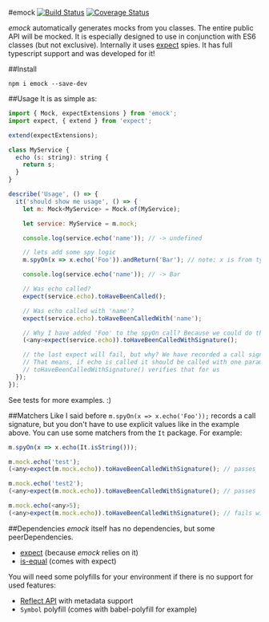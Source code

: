 #emock
[![Build Status](https://travis-ci.org/otbe/emock.svg?branch=master)](https://travis-ci.org/otbe/emock)
[![Coverage Status](https://coveralls.io/repos/github/otbe/emock/badge.svg?branch=master)](https://coveralls.io/github/otbe/emock?branch=master)

*emock* automatically generates mocks from you classes. The entire public API will be mocked. It is especially designed
to use in conjunction with ES6 classes (but not exclusive). Internally it uses [expect](https://github.com/mjackson/expect) spies.
It has full typescript support and was developed for it!

##Install

```npm i emock --save-dev```

##Usage
It is as simple as:

```javascript
import { Mock, expectExtensions } from 'emock';
import expect, { extend } from 'expect';

extend(expectExtensions);

class MyService {
  echo (s: string): string {
    return s;
  }
}

describe('Usage', () => {
  it('should show me usage', () => {
    let m: Mock<MyService> = Mock.of(MyService);

    let service: MyService = m.mock;

    console.log(service.echo('name')); // -> undefined

    // lets add some spy logic
    m.spyOn(x => x.echo('Foo')).andReturn('Bar'); // note: x is from type MyService so will get full code completion! :)

    console.log(service.echo('name')); // -> Bar

    // Was echo called?
    expect(service.echo).toHaveBeenCalled();

    // Was echo called with 'name'?
    expect(service.echo).toHaveBeenCalledWith('name');

    // Why I have added 'Foo' to the spyOn call? Because we could do the following:
    (<any>expect(service.echo)).toHaveBeenCalledWithSignature();

    // the last expect will fail, but why? We have recorded a call signature with m.spyOn(x => x.echo('Foo'))
    // That means, if echo is called it should be called with one parameter 'Foo'
    // toHaveBeenCalledWithSignature() verifies that for us
  });
});
```
See tests for more examples. :)

##Matchers
Like I said before ```m.spyOn(x => x.echo('Foo'));``` records a call signature, but you don't have to use explicit values
like in the example above. You can use some matchers from the ```It``` package. For example:

```javascript
m.spyOn(x => x.echo(It.isString()));

m.mock.echo('test');
(<any>expect(m.mock.echo)).toHaveBeenCalledWithSignature(); // passes

m.mock.echo('test2');
(<any>expect(m.mock.echo)).toHaveBeenCalledWithSignature(); // passes

m.mock.echo(<any>5);
(<any>expect(m.mock.echo)).toHaveBeenCalledWithSignature(); // fails with 5 is not a string

```

##Dependencies
*emock* itself has no dependencies, but some peerDependencies.

* [expect](https://github.com/mjackson/expect) (because *emock* relies on it)
* [is-equal](https://www.npmjs.com/package/is-equal) (comes with expect)

You will need some polyfills for your environment if there is no support for used features:

* [Reflect API](https://www.npmjs.com/package/reflect-metadata) with metadata support
* ```Symbol``` polyfill (comes with babel-polyfill for example)
